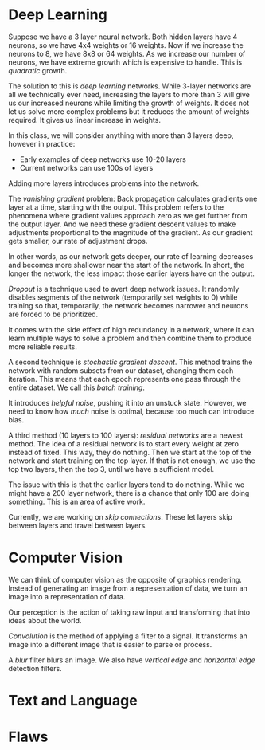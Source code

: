 # Deep Learning

Suppose we have a 3 layer neural network. Both hidden layers have 4 neurons, so we have 4x4 weights or 16 weights. Now if we increase the neurons to 8, we have 8x8 or 64 weights. As we increase our number of neurons, we have extreme growth which is expensive to handle. This is *quadratic* growth. 

The solution to this is *deep learning* networks. While 3-layer networks are all we technically ever need, increasing the layers to more than 3 will give us our increased neurons while limiting the growth of weights. It does not let us solve more complex problems but it reduces the amount of weights required. It gives us linear increase in weights.

In this class, we will consider anything with more than 3 layers deep, however in practice: 
- Early examples of deep networks use 10-20 layers
- Current networks can use 100s of layers

Adding more layers introduces problems into the network. 

The *vanishing gradient* problem: Back propagation  calculates gradients one layer at a time, starting with the output. This problem refers to the phenomena where gradient values approach zero as we get further from the output layer. And we need these gradient descent values to make adjustments proportional to the magnitude of the gradient. As our gradient gets smaller, our rate of adjustment drops. 

In other words, as our network gets deeper, our rate of learning decreases and becomes more shallower near the start of the network. In short, the longer the network, the less impact those earlier layers have on the output. 

*Dropout* is a technique used to avert deep network issues. It randomly disables segments of the network (temporarily set weights to 0) while training so that, temporarily, the network becomes narrower and neurons are forced to be prioritized. 

It comes with the side effect of high redundancy in a network, where it can learn multiple ways to solve a problem and then combine them to produce more reliable results. 

A second technique is *stochastic gradient descent*. This method trains the network with random subsets from our dataset, changing them each iteration. This means that each epoch represents one pass through the entire dataset. We call this *batch training*.

It introduces *helpful noise*, pushing it into an unstuck state. However, we need to know how *much* noise is optimal, because too much can introduce bias. 

A third method (10 layers to 100 layers): *residual networks* are a newest method. The idea of a residual network is to start every weight at zero instead of fixed. This way, they do nothing. Then we start at the top of the network and start training on the top layer. If that is not enough, we use the top two layers, then the top 3, until we have a sufficient model. 

The issue with this is that the earlier layers tend to do nothing. While we might have a 200 layer network, there is a chance that only 100 are doing something. This is an area of active work. 

Currently, we are working on *skip connections*. These let layers skip between layers and travel between layers. 

# Computer Vision

We can think of computer vision as the opposite of graphics rendering. Instead of generating an image from a representation of data, we turn an image into a representation of data. 

Our perception is the action of taking raw input and transforming that into ideas about the world. 

*Convolution* is the method of applying a filter to a signal. It transforms an image into a different image that is easier to parse or process. 

A *blur* filter blurs an image. We also have *vertical edge* and *horizontal edge* detection filters. 

# Text and Language



# Flaws

# 